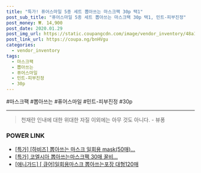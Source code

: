 ```yaml
--- 
title: "특가! 퓨어스마일 5종 세트 뽑아쓰는 마스크팩 30p 택1" 
post_sub_title: "퓨어스마일 5종 세트 뽑아쓰는 마스크팩 30p 택1, 민트-피부진정" 
post_money: ₩. 14,900 
post_date: 2020.01.29 
post_img_url: https://static.coupangcdn.com/image/vendor_inventory/48a1/e1f285d24a36b7bd07b8d4458b7b8b370415397cee348f0d5a285b0414d8.jpg 
post_link_url: https://coupa.ng/bnHVgu 
categories: 
  - vendor_inventory 
tags: 
  - 마스크팩 
  - 뽑아쓰는 
  - 퓨어스마일 
  - 민트-피부진정 
  - 30p 
--- 
```

  #마스크팩 #뽑아쓰는 #퓨어스마일 #민트-피부진정 #30p 
<hr> 

> 천재란 인내에 대한 위대한 자질 이외에는 아무 것도 아니다. - 뷰퐁 


### POWER LINK

* <a href="https://blog.naver.com/santokki14/221790722704" target="_blank">[특가] [하비즈] 뽑아쓰는 마스크 일회용 mask(50매)...</a>
* <a href="https://blog.naver.com/an0733/221790434729" target="_blank">[특가] 코엘시아 뽑아쓰는마스크팩 30매 꿀비...</a>
* <a href="https://blog.naver.com/fasyy4321/221789465628" target="_blank">[애니가드] [ 큐어]일회용마스크 뽑아쓰는포장 대형120매</a>
